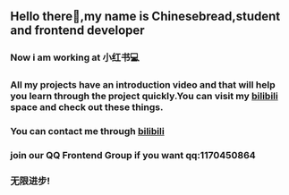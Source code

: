 ## Hello there👋,my name is Chinesebread,student and frontend developer
### Now i am working at 小红书💻
### All my projects have an introduction video and that will help you learn through the project quickly.You can visit my [bilibili](https://space.bilibili.com/47733318) space and check out these things.
### You can contact me through [bilibili](https://space.bilibili.com/47733318)
### join our QQ Frontend Group if you want qq:1170450864
### 无限进步!
